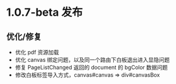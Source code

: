 #  1.0.7-beta 发布

## 优化/修复

* 优化 pdf 资源加载
* 优化 canvas 绑定问题，以及同一个路由下白板退出进入显隐问题
* 修复 PageListChanged 返回的 document 的 bgColor 数据问题
* 修改白板标签导入方式，canvas#canvas => div#canvasBox
